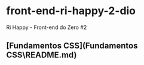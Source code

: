 # front-end-ri-happy-2-dio
Ri Happy - Front-end do Zero #2

## [Fundamentos CSS](Fundamentos CSS\README.md)

